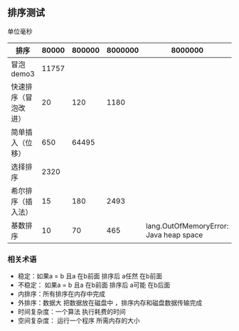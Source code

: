 ## 排序测试
单位毫秒

|  排序   | 80000  | 800000|8000000|8000000|
|  ----  | ----  | ----  |----|----|
| 冒泡demo3  | 11757 | ||
| 快速排序（冒泡改进）  | 20 |120 |1180|
| 简单插入（位移）  | 650 |64495 ||
| 选择排序  | 2320 | ||
| 希尔排序（插入法）  | 15 | 180|2493|
| 基数排序  | 10 | 70|465|lang.OutOfMemoryError: Java heap space|

### 相关术语
- 稳定：如果a = b 且a 在b前面 排序后 a任然 在b前面
- 不稳定： 如果a = b 且a 在b前面 排序后 a可能 在b后面
- 内排序：所有排序在内存中完成
- 外排序：数据大 把数据放在磁盘中 ，排序内存和磁盘数据传输完成
- 时间复杂度：一个算法 执行耗费的时间
- 空间复杂度： 运行一个程序 所需内存的大小
